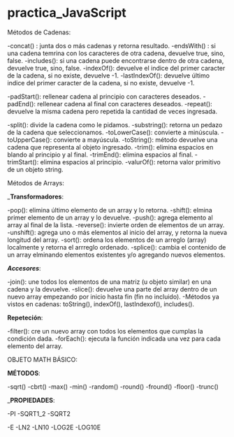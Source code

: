 # practica_JavaScript

Métodos de Cadenas:

-concat() : junta dos o más cadenas y retorna resultado.
-endsWith() : si una cadena temrina con los caracteres de otra cadena, devuelve true, sino, false.
-includes(): si una cadena puede encontrarse dentro de otra cadena, devuelve true, sino, false.
-indexOf(): devuelve el indice del primer caracter de la cadena, si no existe, devuelve -1.
-lastIndexOf(): devuelve último indice del primer caracter de la cadena, si no existe, devuelve -1.

-padStart(): rellenear cadena al principio con caracteres deseados.
-padEnd(): rellenear cadena al final con caracteres deseados.
-repeat(): devuelve la misma cadena pero repetida la cantidad de veces ingresada.

-split(): divide la cadena como le pidamos.
-substring(): retorna un pedazo de la cadena que seleccionamos.
-toLowerCase(): convierte a minúscula.
-toUpperCase(): convierte a mayúscula.
-toString(): método devuelve una cadena que representa al objeto ingresado.
-trim(): elimina espacios en blando al principio y al final.
-trimEnd(): elimina espacios al final.
-trimStart(): elimina espacios al principio.
-valurOf(): retorna valor primitivo de un objeto string.


Métodos de Arrays:

_____Transformadores____:

-pop(): elimina último elemento de un array y lo retorna.
-shift(): elmina primer elemento de un array y lo devuelve.
-push(): agrega elemento al array al final de la lista.
-reverse(): invierte orden de elementos de un array.
-unshift(): agrega uno o más elementos al inicio del array, y retorna la nueva longitud del array.
-sort(): ordena los elementos de un arreglo (array) localmente y retorna el arrreglo ordenado.
-splice(): cambia el contenido de un array elminando elementos existentes y/o agregando nuevos elementos.

_____Accesores_____:

-join(): une todos los elementos de una matriz (u objeto similar) en una cadena y la devuelve.
-slice(): devuelve una parte del array dentro de un nuevo array empezando por inicio hasta fin (fin no incluido).
-Métodos ya vistos en cadenas: toString(), indexOf(), lastIndexof(), includes().


______Repeteción______:

-filter(): cre un nuevo array con todos los elementos que cumplas la condición dada.
-forEach(): ejecuta la función indicada una vez para cada elemento del array.



OBJETO MATH BÁSICO:

____MÉTODOS____:

-sqrt()
-cbrt()
-max()
-min()
-random()
-round()
-fround()
-floor()
-trunc()


_____PROPIEDADES____:

-PI
-SQRT1_2
-SQRT2

-E
-LN2
-LN10
-LOG2E
-LOG10E

